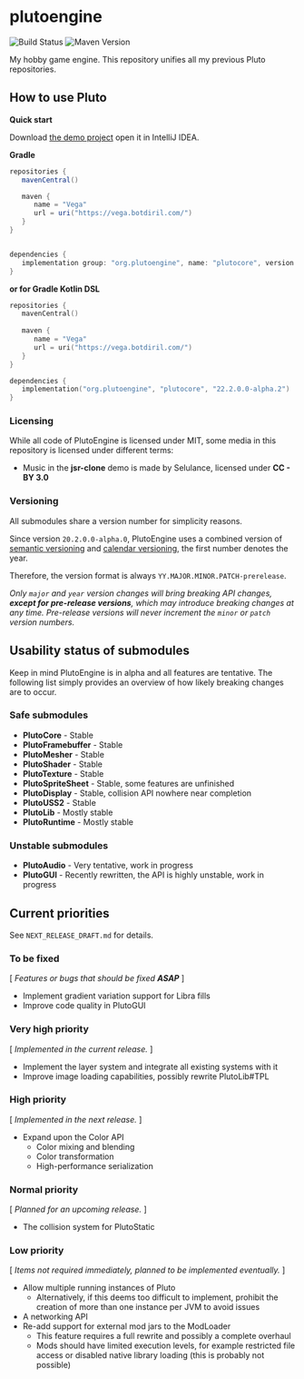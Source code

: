 # plutoengine

![Build Status](https://github.com/493msi/plutoengine/workflows/Gradle%20Package/badge.svg)
![Maven Version](https://img.shields.io/github/v/tag/493msi/plutoengine?label=Latest%20Version)

My hobby game engine. This repository unifies all my previous Pluto repositories.


## How to use Pluto

**Quick start**

Download [the demo project](https://github.com/plutoengine/plutoengine-basic-demo) open it in IntelliJ IDEA.

**Gradle**
```groovy
repositories {
   mavenCentral()

   maven {
      name = "Vega"
      url = uri("https://vega.botdiril.com/")
   }
}


dependencies {
   implementation group: "org.plutoengine", name: "plutocore", version: "22.2.0.0-alpha.2"
}
```

**or for Gradle Kotlin DSL**
```kotlin
repositories {
   mavenCentral()
   
   maven {
      name = "Vega"
      url = uri("https://vega.botdiril.com/")
   }
}

dependencies {
   implementation("org.plutoengine", "plutocore", "22.2.0.0-alpha.2")
}
```

### Licensing

While all code of PlutoEngine is licensed under MIT, some media in this repository
is licensed under different terms:

* Music in the **jsr-clone** demo is made by Selulance, licensed under **CC - BY 3.0**

### Versioning

All submodules share a version number for simplicity reasons.

Since version `20.2.0.0-alpha.0`, PlutoEngine uses
a combined version of [semantic versioning](https://semver.org/)
and [calendar versioning](https://calver.org/), the first number
denotes the year.

Therefore, the version format is always `YY.MAJOR.MINOR.PATCH-prerelease`.

*Only `major` and `year` version changes will bring breaking API changes,
**except for pre-release versions**, which may introduce breaking changes
at any time. Pre-release versions will never increment the `minor` or `patch`
version numbers.*


## Usability status of submodules

Keep in mind PlutoEngine is in alpha and all features are tentative.
The following list simply provides an overview of how likely breaking changes are to occur.

### Safe submodules
 * **PlutoCore** - Stable
 * **PlutoFramebuffer** - Stable
 * **PlutoMesher** - Stable
 * **PlutoShader** - Stable
 * **PlutoTexture** - Stable
 * **PlutoSpriteSheet** - Stable, some features are unfinished
 * **PlutoDisplay** - Stable, collision API nowhere near completion
 * **PlutoUSS2** - Stable
 * **PlutoLib** - Mostly stable
 * **PlutoRuntime** - Mostly stable

### Unstable submodules
 * **PlutoAudio** - Very tentative, work in progress
 * **PlutoGUI** - Recently rewritten, the API is highly unstable, work in progress

 
## Current priorities

See `NEXT_RELEASE_DRAFT.md` for details.

### To be fixed
[ *Features or bugs that should be fixed **ASAP*** ]
 * Implement gradient variation support for Libra fills
 * Improve code quality in PlutoGUI

### Very high priority
[ *Implemented in the current release.* ]
 * Implement the layer system and integrate all existing systems with it
 * Improve image loading capabilities, possibly rewrite PlutoLib#TPL

### High priority
[ *Implemented in the next release.* ]
 * Expand upon the Color API
    * Color mixing and blending
    * Color transformation
    * High-performance serialization
 
### Normal priority
[ *Planned for an upcoming release.* ]
 * The collision system for PlutoStatic
 
### Low priority
[ *Items not required immediately, planned to be implemented eventually.* ]
 * Allow multiple running instances of Pluto
    * Alternatively, if this deems too difficult to implement,
    prohibit the creation of more than one instance per JVM to avoid issues
 * A networking API
 * Re-add support for external mod jars to the ModLoader
    * This feature requires a full rewrite and possibly a complete overhaul
    * Mods should have limited execution levels, for example restricted file access
      or disabled native library loading (this is probably not possible)
